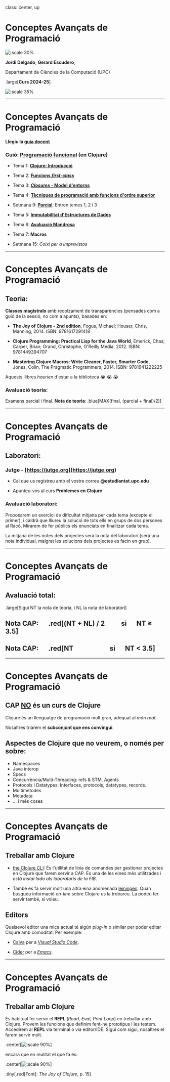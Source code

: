 class: center, up

# Conceptes Avançats de Programació

![:scale 30%](figures/lambda.png)

**Jordi Delgado**, **Gerard Escudero**,

Departament de Ciències de la Computació (UPC)

.large[**Curs 2024-25**]

![:scale 35%](figures/fib50anysUPC.png)

---

# Conceptes Avançats de Programació

**Llegiu la [guia docent](https://www.fib.upc.edu/ca/estudis/graus/grau-en-enginyeria-informatica/pla-destudis/assignatures/CAP)**

### Guió: <ins>Programació funcional</ins> (en Clojure)

* Tema 1: [**Clojure: Introducció**](s01_02.html)

* Tema 2: [**Funcions _first-class_**](s03_04.html)

* Tema 3: [**_Closures_ - Model d'entorns**](s05_06.html)

* Tema 4: [**Tècniques de programació amb funcions d'ordre superior**](s07_08.html)

* Setmana 9: [**Parcial**](additions/ParcialCAP24-25_Sols.pdf): Entren temes 1, 2 i 3

* Tema 5: [**Immutabilitat d'Estructures de Dades**](s09.html)

* Tema 6: [**Avaluació Mandrosa**](s10.html)

* Tema 7: **Macros**

* Setmana 15: _Coixí per a imprevistos_

---

# Conceptes Avançats de Programació

## Teoria:

**Classes magistrals** amb recolzament de transparències (pensades com a guió de la sessió, no com a apunts), basades en:

* **The Joy of Clojure - 2nd edition**, Fogus, Michael; Houser, Chris, Manning, 2014. ISBN: 9781617291418

* **Clojure Programming: Practical Lisp for the Java World**, Emerick, Chas; Carper, Brian; Grand, Christophe, O'Reilly Media, 2012. ISBN: 9781449394707

* **Mastering Clojure Macros: Write Cleaner, Faster, Smarter Code**, Jones, Colin, The Pragmatic Programmers, 2014. ISBN: 9781941222225

Aquests llibres _haurien_ d'estar a la biblioteca 😭 😭 😭

### Avaluació teoria: 

Examens parcial i final. **Nota de teoria**: .blue[MAX(final, (parcial + final)/2)]

---

# Conceptes Avançats de Programació

## Laboratori:

### Jutge -  [https://jutge.org](https://jutge.org)

- Cal que us registreu amb el vostre correu **@estudiantat.upc.edu**

- Apunteu-vos al curs **Problemes en Clojure**

### Avaluació laboratori: 

Proposarem un exercici de dificultat mitjana per cada tema (excepte el primer), i caldrà que 
lliureu la solució de tots ells en grups de dos persones al Racó. 
Mirarem de fer públics els enunciats en finalitzar cada tema.

La mitjana de les notes dels projectes serà la nota del laboratori (serà una nota individual, malgrat les solucions dels projectes es facin en grup).

---

# Conceptes Avançats de Programació

## Avaluació total: 

.large[Sigui NT la nota de teoria, i NL la nota de laboratori]

## Nota CAP: &emsp; .red[(NT + NL) / 2 &emsp;&emsp; si &emsp; NT $\geq$ 3.5]
## Nota CAP: &emsp; .red[NT &emsp;&emsp;&emsp;&emsp;&emsp; si &emsp; NT $\lt$ 3.5]

---

# Conceptes Avançats de Programació

## CAP <ins>NO</ins> és un curs de Clojure

Clojure és un llenguatge de programació molt gran, adequat al _món
real_. 

Nosaltres triarem el **subconjunt que ens convingui**.

## Aspectes de Clojure que no veurem, o només per sobre:

* Namespaces
* Java interop
* Specs
* Concurrència/Multi-Threading: refs & STM, Agents
* Protocols i Datatypes: Interfaces, protocols, datatypes, records.
* Multimètodes
* Metadata
* ... i més coses

---

# Conceptes Avançats de Programació

## Treballar amb Clojure

* [the Clojure CLI](https://clojure.org/guides/install_clojure): És l'utilitat de línia de comandes per gestionar projectes en Clojure que farem servir a CAP.
  És una de les eines més utilitzades i _està instal·lada als laboratoris de la FIB_.

* També es fa servir molt una altra eina anomenada [leiningen](https://leiningen.org/). Quan busqueu informació
  _on-line_ sobre Clojure us la trobareu. La podeu fer servir també, si voleu.
  
## Editors

Qualsevol editor una mica actual té algún _plug-in_ o similar per poder editar Clojure amb comoditat. Per exemple:

* [Calva](https://calva.io/) per a [_Visual Studio Code_](https://vscodium.com/).

* [Cider](https://cider.mx/) per a [_Emacs_](https://www.gnu.org/software/emacs/).

---

# Conceptes Avançats de Programació

## Treballar amb Clojure

És habitual fer servir el **REPL** (_Read, Eval, Print Loop_) en treballar amb Clojure. Provem les
funcions que definim fent-ne prototipus i les testem. Accedirem al **REPL** via terminal o 
via editor/IDE. Sigui com sigui, nosaltres el farem servir molt.

.center[![:scale 90%](figures/Screenshot_2024-08-29_12-34-10.png)]

encara que en realitat el que fa és:

.center[![:scale 90%](figures/Screenshot_2024-08-29_12-34-42.png)]

.tiny[.red[Font]: _The Joy of Clojure_, p. 15]
